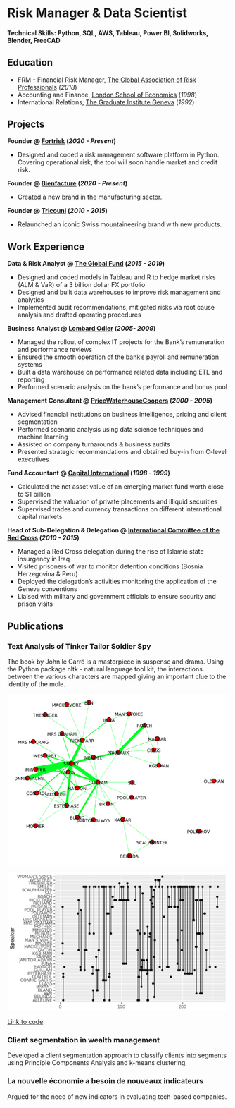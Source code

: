 # Risk Manager & Data Scientist

#### Technical Skills: Python, SQL, AWS, Tableau, Power BI, Solidworks, Blender, FreeCAD

## Education
- FRM - Financial Risk Manager, [The Global Association of Risk Professionals](https://www.garp.org/) (_2018_)								       
- Accounting and Finance, [London School of Economics](https://www.lse.ac.uk/) (_1998_)
- International Relations, [The Graduate Institute Geneva](https://www.graduateinstitute.ch/) (_1992_)

## Projects
**Founder @ [Fortrisk](https://fortrisk.com) (_2020 - Present_)**
- Designed and coded a risk management software platform in Python. Covering operational risk, the tool will soon handle market and credit risk.

**Founder @ [Bienfacture](https://www.bienfacture.com) (_2020 - Present_)**
- Created a new brand in the manufacturing sector.

**Founder @ [Tricouni](https://web-production-47f7.up.railway.app) (_2010 - 2015_)**
- Relaunched an iconic Swiss mountaineering brand with new products.

## Work Experience
**Data & Risk Analyst @ [The Global Fund](https://www.theglobalfund.org) (_2015 - 2019_)**
- Designed and coded models in Tableau and R to hedge market risks (ALM & VaR) of a 3 billion dollar FX portfolio
- Designed and built data warehouses to improve risk management and analytics
- Implemented audit recommendations, mitigated risks via root cause analysis and drafted operating procedures

**Business Analyst @ [Lombard Odier](https://www.lombardodier.com) (_2005- 2009_)**
- Managed the rollout of complex IT projects for the Bank’s remuneration and performance reviews
- Ensured the smooth operation of the bank’s payroll and remuneration systems
- Built a data warehouse on performance related data including ETL and reporting
- Performed scenario analysis on the bank’s performance and bonus pool

**Management Consultant @ [PriceWaterhouseCoopers](https://www.pwc.com) (_2000 - 2005_)**
- Advised financial institutions on business intelligence, pricing and client segmentation
- Performed scenario analysis using data science techniques and machine learning
- Assisted on company turnarounds & business audits
- Presented strategic recommendations and obtained buy-in from C-level executives

**Fund Accountant @ [Capital International](https://www.capitalgroup.com) (_1998 - 1999_)**
- Calculated the net asset value of an emerging market fund worth close to $1 billion
- Supervised the valuation of private placements and illiquid securities
- Supervised trades and currency transactions on different international capital markets

**Head of Sub-Delegation & Delegation @ [International Committee of the Red Cross](https://www.ICRC.org) (_2010 - 2015_)**
- Managed a Red Cross delegation during the rise of Islamic state insurgency in Iraq
- Visited prisoners of war to monitor detention conditions (Bosnia Herzegovina & Peru)
- Deployed the delegation’s activities monitoring the application of the Geneva conventions
- Liaised with military and government officials to ensure security and prison visits

## Publications

### Text Analysis of Tinker Tailor Soldier Spy

The book by John le Carré is a masterpiece in suspense and drama. Using the Python package nltk - natural language tool kit, the interactions between the various characters are mapped giving an important clue to the identity of the mole.

![Project 1](/assets/img/TinkerTailorSoldierSpy_1.png)

![Project 1](/assets/img/TinkerTailorSoldierSpy_3.png)

[Link to code](https://github.com/lecoultre/TinkerTailorSoldierSpy)

### Client segmentation in wealth management

Developed a client segmentation approach to classify clients into segments using Principle Components Analysis and k-means clustering. 

### La nouvelle économie a besoin de nouveaux indicateurs

Argued for the need of new indicators in evaluating tech-based companies. 



